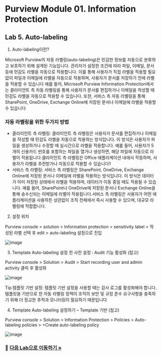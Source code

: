 # Purview Module 01. Information Protection

## Lab 5. Auto-labeling

1. Auto-labeling이란?

Microsoft Purview의 자동 라벨링(auto-labeling)은 민감한 정보를 자동으로 분류하고 보호하기 위해 설계된 기능입니다. 관리자가 설정한 조건에 따라 파일, 이메일, 문서 등에 민감도 라벨을 자동으로 적용합니다. 이를 통해 사용자가 직접 라벨을 적용할 필요 없이 파일과 이메일에 라벨을 자동으로 적용하며, 사용자가 문서를 저장하기 전에 라벨을 적용할 수 있습니다
예를 들어, Microsoft Purview Information Protection에서는 클라이언트 측 자동 라벨링을 통해 사용자가 문서를 편집하거나 이메일을 작성할 때 민감도 라벨을 자동으로 적용할 수 있습니다. 또한, 서비스 측 자동 라벨링을 통해 SharePoint, OneDrive, Exchange Online에 저장된 문서나 이메일에 라벨을 적용할 수 있습니다

### 자동 라벨링을 위한 두가지 방법 

* 클라이언트 측 라벨링: 클라이언트 측 라벨링은 사용자가 문서를 편집하거나 이메일을 작성할 때 민감도 라벨을 자동으로 적용하는 방식입니다. 이 방식은 사용자가 파일을 생성하거나 수정할 때 실시간으로 라벨을 적용합니다. 예를 들어, 사용자가 5개의 신용카드 번호를 포함하는 파일을 열거나 생성하면, 해당 파일에 자동으로 라벨이 적용됩니다.클라이언트 측 라벨링은 Office 애플리케이션 내에서 작동하며, 사용자가 라벨을 추천받거나 자동으로 적용할 수 있습니다1
* 서비스 측 라벨링: 서비스 측 라벨링은 SharePoint, OneDrive, Exchange Online에 저장된 문서나 이메일에 라벨을 적용하는 방식입니다. 이 방식은 데이터가 이미 저장된 상태에서 라벨을 적용하며, 데이터가 이동 중일 때도 적용될 수 있습니다. 예를 들어, SharePoint나 OneDrive에 저장된 문서나 Exchange Online을 통해 송수신되는 이메일에 라벨이 적용됩니다.서비스 측 라벨링은 사용자가 어떤 애플리케이션을 사용하든 상관없이 조직 전체에서 즉시 사용할 수 있으며, 대규모 라벨링에 적합합니다.

2. 설정 위치
   
Purview console > solution > Information protection > sensitivity label > 작성된 라벨 선택 후 edit > auto-labeling 설정으로 진입  

![image](https://github.com/user-attachments/assets/4fb52954-1abf-456d-9ec8-aca90b40f447)

3. Template Auto-labeling 설정 전 사전 설정 : Audit 기능 활성화 (참고)
   
Purview console > Solution > Audit > Start recording user and admin activity 클릭 후 활성화 

![image](https://github.com/user-attachments/assets/bd2c75d1-5fb6-42b7-97ac-840c013810a7)

Tip.템플릿 기반 설정: 템플릿 기반 설정을 사용할 때는 감사 로그를 활성화해야 합니다. 템플릿을 기반으로 한 자동 라벨링 정책이 조직의 보안 및 규정 준수 요구사항을 충족하기 위해 더 정교한 추적과 모니터링이 필요하기 때문입니다

4. Template Auto-labeling 설정하기 – Template 기반 (참고)

Purview console > Solution > Information Protection > Policies > Auto-labeling policies > +Create auto-labeling policy

![image](https://github.com/user-attachments/assets/e6aa1462-4efc-424b-9ea5-3f57f7be780a)


### 🔗 [다음 Lab으로 이동하기 »](https://github.com/Kittiyayaong/ProjectWandooPurview/blob/main/Purview%20Module02%20-%2001.%20%20Template-based%20Data%20Loss%20Prevention.md)
